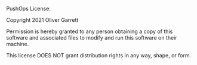 
PushOps License:

Copyright 2021 Oliver Garrett

Permission is hereby granted to any person obtaining a
copy of this software and associated files to modify and run this software
on their machine.

This license DOES NOT grant distribution rights in any way, shape, or form.
